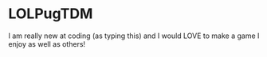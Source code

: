 # LOLPugTDM
I am really new at coding (as typing this) and I would LOVE to make a game I enjoy as well as others!  
